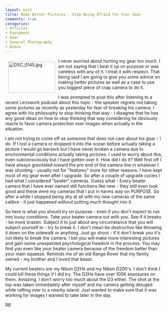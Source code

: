 ```yaml
---
layout: post
title: Make Better Pictures - Stop Being Afraid For Your Gear
comments: true
categories:
- Articles
- Equipment
- Gear
- General Photography
- Nikon
---
```

<a rel="lightbox" href="/wp-content/uploads/2010/02/DSC_0145.jpg"><img title="DSC_0145.jpg" src="/wp-content/uploads/2010/02/.thumbs/.DSC_0145.jpg" border="0" alt="DSC_0145.jpg" hspace="10" vspace="10" width="150" height="101" align="left" /></a>I never worried about hurting my gear too much. I am not saying that I beat it up on purpose or was careless with any of it. I treat it with respect. That being said I am going to give you some advice on making better pictures as well as a case to use you biggest piece of crap camera to do it.

I was prompted to post this after listening to a recent Lenswork podcast about this topic - the speaker regrets not taking some pictures as recently as yesterday for fear of breaking his camera. I agree with his philosophy to stop thinking that way - I disagree that he has any good ideas on how to stop thinking that way considering he obviously reacts to favor camera protection over images when actually in the situation.

I am not trying to come off as someone that does not care about his gear - I do. If I lost a camera or dropped it into the ocean before actually taking a picture I would go berserk but I have never broken a camera due to environmental conditions actually taking pictures. I used to worry about this, even subconsciously but I have gotten over it. How did I do it? Well first off I have always gravitated toward the pro end of the camera line in whatever I was shooting - usually not for "features" more for other reasons. I have kept most of my gear even after I upgrade. So after a couple of upgrade cycles I had what I considered "beater" cameras. Guess what - Every beater camera that I have ever owned still functions like new - they still even look good and these were my cameras that I put in harms way on PURPOSE. So after a while I stopped being shy at all with my new cameras of the same calibre - it just happened without putting much thought into it.

So here is what you should try on purpose - even if you don't expect to run into lousy conditions. Take your beater camera out with you. See if it breaks - be more brazen. Subject it to just about any circumstance that you will subject yourself to - try to break it. I don't mean be destructive like throwing it down on the sidewalk or anything. Just go shoot - if it don't break you it's not likely to break the camera. I bet you will make more interesting pictures and gain some unexpected psychological freedom in the process. You may find you even like your beater camera because of the freedom better than your main squeeze. Reminds me of an old Range Rover that my family owned - my brother and I loved that beast.

My current beaters are my Nikon D2Hs and my Nikon D200's. I don't think I could kill these things if I did try. The D2Hs have over 100K exposures on them. Amazing. I don't worry too much about the D3 either. The shot at the top was taken immediately after myself and my camera getting deluged while rafting over to a nearby island. Just wanted to make sure that it was working for images I wanted to take later in the day.

RB